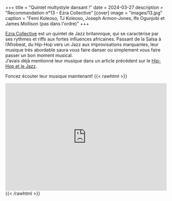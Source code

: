 +++
title = "Quintet multystyle dansant !"
date = 2024-03-27
description = "Recommandation n°13 - Ezra Collective"
[cover]
image = "images/13.jpg"
caption = "Femi Koleoso, TJ Koleoso, Joseph Armon-Jones, Ife Ogunjobi et James Mollison (pas dans l'ordre)"
+++

[Ezra Collective](https://en.wikipedia.org/wiki/Ezra_Collective) est un quintet de Jazz britannique, qui se caractérise
par ses rythmes et riffs aux fortes influences africaines. Passant de la Salsa à l’Afrobeat, du Hip-Hop vers un
Jazz aux improvisations marquantes, leur musique très abordable saura vous faire danser ou simplement vous faire passer
un bon moment musical.  
J’avais déjà mentionné leur musique dans un article précédent sur
le [Hip-Hop et le Jazz](/posts/9-jazz-rap/). 

Foncez écouter leur musique maintenant!
{{< rawhtml >}}
<div style="max-width:100%;"><div style="position:relative;padding-bottom:calc(56.25% + 52px);height: 0;"><iframe style="position:absolute;top:0;left:0;" width="100%" height="100%" src="https://odesli.co/embed/?url=https%3A%2F%2Fartist.link%2Fezracollective&theme=light" frameborder="0" allowfullscreen sandbox="allow-same-origin allow-scripts allow-presentation allow-popups allow-popups-to-escape-sandbox" allow="clipboard-read; clipboard-write"></iframe></div></div>
{{< /rawhtml >}}
